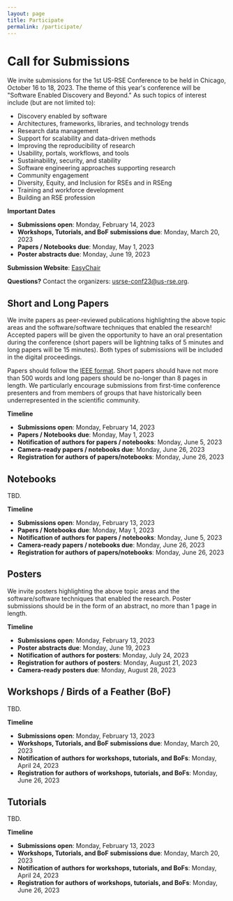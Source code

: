 ```yaml
---
layout: page
title: Participate
permalink: /participate/
---
```


# Call for Submissions

We invite submissions for the 1st US-RSE Conference to be held in Chicago,
October 16 to 18, 2023. The theme of this year's conference will be
"Software Enabled Discovery and Beyond." As such topics of interest
include (but are not limited to):

- Discovery enabled by software
- Architectures, frameworks, libraries, and technology trends
- Research data management
- Support for scalability and data-driven methods 
- Improving the reproducibility of research 
- Usability, portals, workflows, and tools
- Sustainability, security, and stability
- Software engineering approaches supporting research
- Community engagement 
- Diversity, Equity, and Inclusion for RSEs and in RSEng
- Training and workforce development
- Building an RSE profession 

**Important Dates**

- **Submissions open**: Monday, February 14, 2023
- **Workshops, Tutorials, and BoF submissions due**: Monday, March 20, 2023
- **Papers / Notebooks due**: Monday, May 1, 2023
- **Poster abstracts due**: Monday, June 19, 2023

**Submission Website**: [EasyChair](#)

**Questions?** Contact the organizers: [usrse-conf23@us-rse.org](mailto:usrse-conf23@us-rse.org).

## Short and Long Papers

We invite papers as peer-reviewed publications highlighting the above topic areas and the software/software techniques that enabled the research!  Accepted papers will be given the opportunity to have an oral presentation during the conference (short papers will be lightning talks of 5 minutes and long papers will be 15 minutes). Both types of submissions will be included in the digital proceedings. 

Papers should follow the [IEEE format](https://www.ieee.org/conferences/publishing/templates.html). Short papers should have not more than 500 words and long papers should be no-longer than 8 pages in length. We particularly encourage submissions from first-time conference presenters and from members of groups that have historically been underrepresented in the scientific community.

**Timeline**

- **Submissions open**: Monday, February 14, 2023
- **Papers / Notebooks due**: Monday, May 1, 2023
- **Notification of authors for papers / notebooks**: Monday, June 5, 2023
- **Camera-ready papers / notebooks due**: Monday, June 26, 2023
- **Registration for authors of papers/notebooks**: Monday, June 26, 2023



## Notebooks

TBD.

**Timeline**

- **Submissions open**: Monday, February 13, 2023
- **Papers / Notebooks due**: Monday, May 1, 2023
- **Notification of authors for papers / notebooks**: Monday, June 5, 2023
- **Camera-ready papers / notebooks due**: Monday, June 26, 2023
- **Registration for authors of papers/notebooks**: Monday, June 26, 2023



## Posters

We invite posters highlighting the above topic areas and the software/software techniques that enabled the research. Poster submissions should be in the form of an abstract, no more than 1 page in length.

**Timeline**

- **Submissions open**: Monday, February 13, 2023
- **Poster abstracts due**: Monday, June 19, 2023
- **Notification of authors for posters**: Monday, July 24, 2023
- **Registration for authors of posters**: Monday, August 21, 2023
- **Camera-ready posters due**: Monday, August 28, 2023



## Workshops / Birds of a Feather (BoF)

TBD.

**Timeline**

- **Submissions open**: Monday, February 13, 2023
- **Workshops, Tutorials, and BoF submissions due**: Monday, March 20, 2023
- **Notification of authors for workshops, tutorials, and BoFs**: Monday, April 24, 2023
- **Registration for authors of workshops, tutorials, and BoFs**: Monday, June 26, 2023



## Tutorials

TBD.

**Timeline**

- **Submissions open**: Monday, February 13, 2023
- **Workshops, Tutorials, and BoF submissions due**: Monday, March 20, 2023
- **Notification of authors for workshops, tutorials, and BoFs**: Monday, April 24, 2023
- **Registration for authors of workshops, tutorials, and BoFs**: Monday, June 26, 2023

